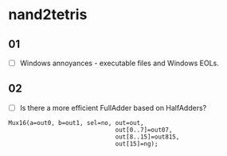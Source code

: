 # nand2tetris

## 01

- [ ] Windows annoyances - executable files and Windows EOLs.

## 02

- [ ] Is there a more efficient FullAdder based on HalfAdders?

``` hdl
Mux16(a=out0, b=out1, sel=no, out=out,
                              out[0..7]=out07,
                              out[8..15]=out815,
                              out[15]=ng);
```


